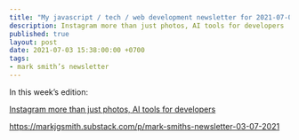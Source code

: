 ```yaml
---
title: "My javascript / tech / web development newsletter for 2021-07-03 is out!"
description: Instagram more than just photos, AI tools for developers
published: true
layout: post
date: 2021-07-03 15:38:00:00 +0700
tags:
- mark smith’s newsletter
---
```

In this week’s edition:

[Instagram more than just photos, AI tools for developers](https://markjgsmith.substack.com/p/mark-smiths-newsletter-03-07-2021)

https://markjgsmith.substack.com/p/mark-smiths-newsletter-03-07-2021
